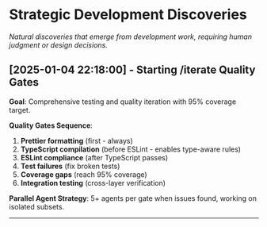 # Strategic Development Discoveries

*Natural discoveries that emerge from development work, requiring human judgment or design decisions.*

## [2025-01-04 22:18:00] - Starting /iterate Quality Gates

**Goal**: Comprehensive testing and quality iteration with 95% coverage target.

**Quality Gates Sequence**:
1. **Prettier formatting** (first - always)
2. **TypeScript compilation** (before ESLint - enables type-aware rules)
3. **ESLint compliance** (after TypeScript passes)
4. **Test failures** (fix broken tests)
5. **Coverage gaps** (reach 95% coverage)
6. **Integration testing** (cross-layer verification)

**Parallel Agent Strategy**: 5+ agents per gate when issues found, working on isolated subsets.

---